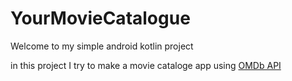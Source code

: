 # YourMovieCatalogue

Welcome to my simple android kotlin project

in this project I try to make a movie cataloge app using [OMDb API](http://www.omdbapi.com/) 
